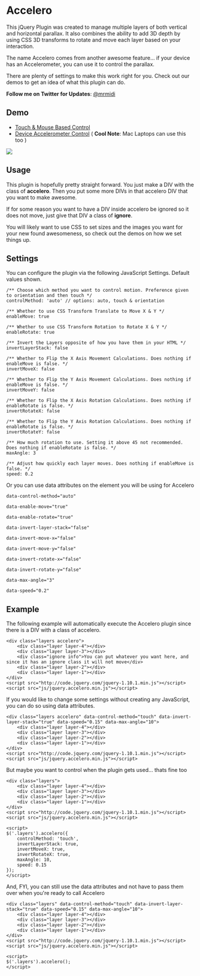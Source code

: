 Accelero
========

This jQuery Plugin was created to manage multiple layers of both vertical and horizontal parallax.  It also combines the ability to add 3D depth by using CSS 3D transforms to rotate and move each layer based on your interaction.

The name Accelero comes from another awesome feature... if your device has an Accelerometer, you can use it to control the parallax.

There are plenty of settings to make this work right for you.  Check out our demos to get an idea of what this plugin can do.

**Follow me on Twitter for Updates**: [@mrmidi](http://twitter.com/mrmidi)

Demo
---
* [Touch & Mouse Based Control](http://lab.peterschmalfeldt.com/accelero/demos/touch.html)
* [Device Accelerometer Control](http://lab.peterschmalfeldt.com/accelero/demos/orientation.html) ( **Cool Note**: Mac Laptops can use this too )

[<img src="http://lab.peterschmalfeldt.com/accelero/demos/images/example.jpg">](http://lab.peterschmalfeldt.com/accelero/demos/touch.html "Touch & Mouse Based Control")

Usage
---
This plugin is hopefully pretty straight forward.  You just make a DIV with the class of **accelero**.  Then you put some more DIVs in that accelero DIV that you want to make awesome.

If for some reason you want to have a DIV inside accelero be ignored so it does not move, just give that DIV a class of **ignore**.

You will likely want to use CSS to set sizes and the images you want for your new found awesomeness, so check out the demos on how we set things up.

Settings
---

You can configure the plugin via the following JavaScript Settings.  Default values shown.

	/** Choose which method you want to control motion. Preference given to orientation and then touch */
	controlMethod: 'auto' // options: auto, touch & orientation

	/** Whether to use CSS Transform Translate to Move X & Y */
	enableMove: true

	/** Whether to use CSS Transform Rotation to Rotate X & Y */
	enableRotate: true

	/** Invert the Layers opposite of how you have them in your HTML */
	invertLayerStack: false

	/** Whether to Flip the X Axis Movement Calculations. Does nothing if enableMove is false. */
	invertMoveX: false

	/** Whether to Flip the Y Axis Movement Calculations. Does nothing if enableMove is false. */
	invertMoveY: false

	/** Whether to Flip the X Axis Rotation Calculations. Does nothing if enableRotate is false. */
	invertRotateX: false

	/** Whether to Flip the Y Axis Rotation Calculations. Does nothing if enableRotate is false. */
	invertRotateY: false

	/** How much rotation to use. Setting it above 45 not recommended. Does nothing if enableRotate is false. */
	maxAngle: 3

	/** Adjust how quickly each layer moves. Does nothing if enableMove is false. */
	speed: 0.2

Or you can use data attributes on the element you will be using for Accelero

	data-control-method="auto"

	data-enable-move="true"

	data-enable-rotate="true"

	data-invert-layer-stack="false"

	data-invert-move-x="false"

	data-invert-move-y="false"

	data-invert-rotate-x="false"

	data-invert-rotate-y="false"

	data-max-angle="3"

	data-speed="0.2"

Example
---

The following example will automatically execute the Accelero plugin since there is a DIV with a class of accelero.

	<div class="layers accelero">
		<div class="layer layer-4"></div>
		<div class="layer layer-3"></div>
		<div class="ignore info">You can put whatever you want here, and since it has an ignore class it will not move</div>
		<div class="layer layer-2"></div>
		<div class="layer layer-1"></div>
	</div>
	<script src="http://code.jquery.com/jquery-1.10.1.min.js"></script>
	<script src="js/jquery.accelero.min.js"></script>

If you would like to change some settings without creating any JavaScript, you can do so using data attributes.

	<div class="layers accelero" data-control-method="touch" data-invert-layer-stack="true" data-speed="0.15" data-max-angle="10">
		<div class="layer layer-4"></div>
		<div class="layer layer-3"></div>
		<div class="layer layer-2"></div>
		<div class="layer layer-1"></div>
	</div>
	<script src="http://code.jquery.com/jquery-1.10.1.min.js"></script>
	<script src="js/jquery.accelero.min.js"></script>

But maybe you want to control when the plugin gets used... thats fine too

	<div class="layers">
		<div class="layer layer-4"></div>
		<div class="layer layer-3"></div>
		<div class="layer layer-2"></div>
		<div class="layer layer-1"></div>
	</div>
	<script src="http://code.jquery.com/jquery-1.10.1.min.js"></script>
	<script src="js/jquery.accelero.min.js"></script>

	<script>
	$('.layers').accelero({
		controlMethod: 'touch',
		invertLayerStack: true,
		invertMoveX: true,
		invertRotateX: true,
		maxAngle: 10,
		speed: 0.15
	});
	</script>

And, FYI, you can still use the data attributes and not have to pass them over when you're ready to call Accelero

	<div class="layers" data-control-method="touch" data-invert-layer-stack="true" data-speed="0.15" data-max-angle="10">
		<div class="layer layer-4"></div>
		<div class="layer layer-3"></div>
		<div class="layer layer-2"></div>
		<div class="layer layer-1"></div>
	</div>
	<script src="http://code.jquery.com/jquery-1.10.1.min.js"></script>
	<script src="js/jquery.accelero.min.js"></script>

	<script>
	$('.layers').accelero();
	</script>
